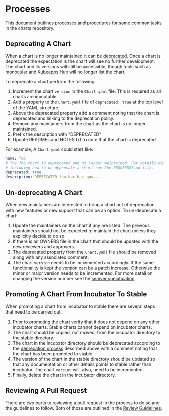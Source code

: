 # Processes

This document outlines processes and procedures for some common tasks in the charts repository.

## Deprecating A Chart

When a chart is no longer maintained it can be [deprecated](https://en.wikipedia.org/wiki/Deprecation). Once a chart is deprecated the expectation is the chart will see no further development. The chart and its versions will still be accessible, though tools such as [monocular](https://github.com/kubernetes-helm/monocular) and [Kubeapps Hub](https://hub.kubeapps.com/) will no longer list the chart.

To deprecate a chart perform the following:

1. Increment the chart `version` in the `Chart.yaml` file. This is required as all charts are immutable.
1. Add a property to the `Chart.yaml` file of `deprecated: true` at the top level of the YAML structure.
1. Above the deprecated property add a comment noting that the chart is deprecated and linking to the deprecation policy.
1. Remove any maintainers from the chart as the chart is no longer maintained.
1. Prefix the description with "DEPRECATED"
1. Update READMEs and NOTES.txt to note that the chart is deprecated

For example, A `Chart.yaml` could start like:

```yaml
name: foo
# The foo chart is deprecated and no longer maintained. For details deprecation,
# including how to un-deprecate a chart see the PROCESSES.md file.
deprecated: true
description: DEPRECATED foo bar baz qux...
```

## Un-deprecating A Chart

When new maintainers are interested in bring a chart out of deprecation with
new features or new support that can be an option. To un-deprecate a chart:

1. Update the maintainers on the chart if any are listed. The previous maintainers should not be expected to maintain the chart unless they explicitly decide to do so.
1. If there is an OWNERS file in the chart that should be updated with the new reviewers and  approvers.
1. The deprecated property from the `Chart.yaml` file should be removed along with any associated comment.
1. The chart `version` needs to be incremented accordingly. If the same functionality is kept the version can be a patch increase. Otherwise the minor or major version needs to be incremented. For more detail on changing the version number see the [semver specification](http://semver.org).

## Promoting A Chart From Incubator To Stable

When promoting a chart from incubator to stable there are several steps that need to be carried out.

1. Prior to promoting the chart verify that it does not depend on any other incubator charts. Stable charts cannot depend on incubator charts.
1. The chart should be copied, not moved, from the incubator directory to the stable directory.
1. The chart in the incubator directory should be deprecated according to the [deprecation process](#deprecating-a-chart) described above with a comment noting that the chart has been promoted to stable.
1. The version of the chart in the stable directory should be updated so that any documentation or other details points to stable rather than incubator. The chart `version` will, also, need to be incremented.
1. Finally, delete the chart in the incubator directory.

## Reviewing A Pull Request

There are two parts to reviewing a pull request in the process to do so and the guidelines to follow. Both of those are outlined in the [Review Guidelines](REVIEW_GUIDELINES.md).
